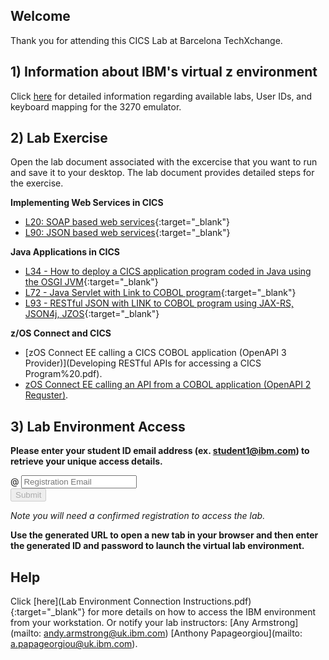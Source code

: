 <script src="https://ajax.googleapis.com/ajax/libs/jquery/3.1.0/jquery.min.js"></script>
<script src="./core-min.js"></script>
<script src="./md5-min.js"></script>
<script src="./wildfire-labs.js"></script>
<link href="https://cdn.jsdelivr.net/npm/bootstrap@5.1.0/dist/css/bootstrap.min.css" rel="stylesheet" integrity="sha384-KyZXEAg3QhqLMpG8r+8fhAXLRk2vvoC2f3B09zVXn8CA5QIVfZOJ3BCsw2P0p/We" crossorigin="anonymous">

## Welcome

Thank you for attending this CICS Lab at Barcelona TechXchange. 

## 1) Information about IBM's virtual z environment

Click [here](https://github.com/emitchj/WSC-CICSzVA-Registration/blob/gh-pages/IBM_TechXchange2024_Barcelona_Lab_Guide_CICS_4140.pdf) for detailed  information regarding available labs, User IDs, and keyboard mapping for the 3270 emulator.

## 2) Lab Exercise

Open the lab document associated with the excercise that you want to run and save it to your desktop.  The lab document provides detailed steps for the exercise.  

**Implementing Web Services in CICS**
- [L20: SOAP based web services](L20-V61.02-SOAP-WebServices-.pdf){:target="_blank"} 
- [L90: JSON based web services](L90-V61.03-JSON-Web-Service.pdf){:target="_blank"}

**Java Applications in CICS**
- [L34 - How to deploy a CICS application program coded in Java using the OSGI JVM](L34-V61.01-Java-OSGi-Program.pdf){:target="_blank"}
- [L72 - Java Servlet with Link to COBOL program](L72-V61.03-Java-Liberty-Program.pdf){:target="_blank"}
- [L93 - RESTful JSON with LINK to COBOL program using JAX-RS, JSON4j, JZOS](L93-V61.02-Java-Liberty-REST.pdf){:target="_blank"}

**z/OS Connect and CICS**
- [zOS Connect EE calling a CICS COBOL application (OpenAPI 3 Provider)](Developing RESTful  APIs  for accessing a CICS Program%20.pdf).
- [zOS Connect EE calling an API from a COBOL application (OpenAPI 2 Requster)](https://github.com/ibm-wsc/zCONNEE-Wildfire-Workshop/blob/master/APIRequesters/Developing%20CICS%20API%20Requester%20Applications.pdf).


## 3) Lab Environment Access 

**Please enter your student ID email address (ex. student1@ibm.com) to retrieve your unique access details.**

<form onsubmit="return false;">
<div class="input-group mb-3 col-6">
<span class="input-group-text" id="basic-addon1">@</span>
<input type="email" class="form-control" placeholder="Registration Email" aria-label="Email" aria-describedby="basic-addon1" id="registration-email" maxlength="50" required oninput="validate();">
</div>
<div class="col-6">
<button id="btn-submit" class="btn btn-primary" type="submit" onclick="getLab(document.getElementById('registration-email').value)" disabled>Submit</button>
</div>
</form>
<div id="lab" class=".container .text-monospace">
<em>Note you will need a confirmed registration to access the lab.</em>
</div>

**Use the generated URL to open a new tab in your browser and then enter the generated ID and password to launch the virtual lab environment.**
## Help 
Click [here](Lab Environment Connection Instructions.pdf){:target="_blank"} for more details on how to access the IBM environment from your workstation.
Or notify your lab instructors:   [Any Armstrong](mailto: andy.armstrong@uk.ibm.com)   [Anthony Papageorgiou](mailto: a.papageorgiou@uk.ibm.com).
